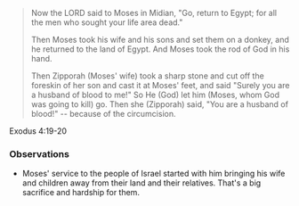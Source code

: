> Now the LORD said to Moses in Midian, "Go, return to Egypt; for all the men
> who sought your life area dead."
>
> Then Moses took his wife and his sons and set them on a donkey, and he
> returned to the land of Egypt. And Moses took the rod of God in his hand.
>
>
> Then Zipporah (Moses' wife) took a sharp stone and cut off the foreskin of her
> son and cast it at Moses' feet, and said "Surely you are a husband of blood to
> me!" So He (God) let him (Moses, whom God was going to kill) go. Then she
> (Zipporah) said, "You are a husband of blood!" -- because of the
> circumcision.


Exodus 4:19-20

### Observations

- Moses' service to the people of Israel started with him bringing his wife and
  children away from their land and their relatives. That's a big sacrifice and
  hardship for them. 
